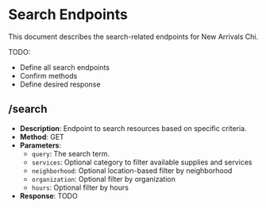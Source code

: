 # Search Endpoints

This document describes the search-related endpoints for New Arrivals Chi.

TODO:
- Define all search endpoints
- Confirm methods
- Define desired response

## /search
- **Description**: Endpoint to search resources based on specific criteria.
- **Method**: GET
- **Parameters**:
  - `query`: The search term.
  - `services`: Optional category to filter available supplies and services
  - `neighborhood`: Optional location-based filter by neighborhood
  - `organization`: Optional filter by organization
  - `hours`: Optional filter by hours
- **Response**: TODO
